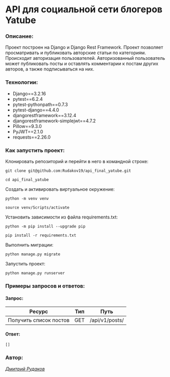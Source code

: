 # API для социальной сети блогеров Yatube
### Описание:
Проект построен на Django и Django Rest Framework.
Проект позволяет просматривать и публиковать авторские статьи по категориям.
Происходит авторизация пользователей.
Авторизованный пользователь может публиковать посты и оставлять комментарии к постам других авторов, а также подписываться на них.
### Технологии:
- Django==3.2.16
- pytest==6.2.4
- pytest-pythonpath==0.7.3
- pytest-django==4.4.0
- djangorestframework==3.12.4
- djangorestframework-simplejwt==4.7.2
- Pillow==9.3.0
- PyJWT==2.1.0
- requests==2.26.0
### Как запустить проект:

Клонировать репозиторий и перейти в него в командной строке:

```
git clone git@github.com:Rudakov19/api_final_yatube.git
```

```
cd api_final_yatube
```

Cоздать и активировать виртуальное окружение:

```
python -m venv venv
```

```
source venv/Scripts/activate
```

Установить зависимости из файла requirements.txt:

```
python -m pip install --upgrade pip
```

```
pip install -r requirements.txt
```

Выполнить миграции:

```
python manage.py migrate
```

Запустить проект:

```
python manage.py runserver
```
### Примеры запросов и ответов:
#### Запрос:
| Ресурс | Тип | Путь |
| ------ | ------ | ------ |
| Получить список постов | GET | /api/v1/posts/ |
#### Ответ:
```
[]
```
### Автор:
_[Дмитрий Рудаков](https://github.com/Rudakov19)_